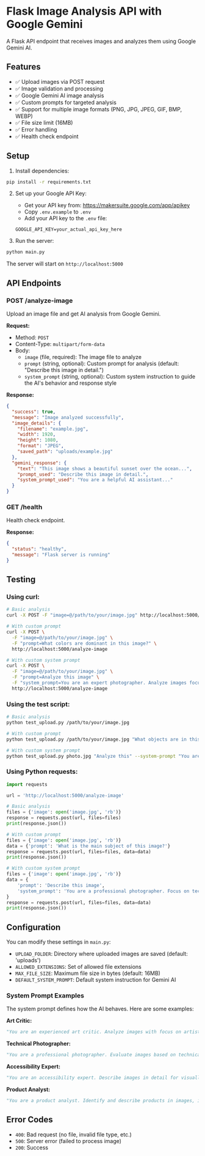 # Flask Image Analysis API with Google Gemini

A Flask API endpoint that receives images and analyzes them using Google Gemini AI.

## Features

- ✅ Upload images via POST request
- ✅ Image validation and processing
- ✅ Google Gemini AI image analysis
- ✅ Custom prompts for targeted analysis
- ✅ Support for multiple image formats (PNG, JPG, JPEG, GIF, BMP, WEBP)
- ✅ File size limit (16MB)
- ✅ Error handling
- ✅ Health check endpoint

## Setup

1. Install dependencies:
```bash
pip install -r requirements.txt
```

2. Set up your Google API Key:
   - Get your API key from: https://makersuite.google.com/app/apikey
   - Copy `.env.example` to `.env`
   - Add your API key to the `.env` file:
   ```
   GOOGLE_API_KEY=your_actual_api_key_here
   ```

3. Run the server:
```bash
python main.py
```

The server will start on `http://localhost:5000`

## API Endpoints

### POST /analyze-image
Upload an image file and get AI analysis from Google Gemini.

**Request:**
- Method: `POST`
- Content-Type: `multipart/form-data`
- Body: 
  - `image` (file, required): The image file to analyze
  - `prompt` (string, optional): Custom prompt for analysis (default: "Describe this image in detail.")
  - `system_prompt` (string, optional): Custom system instruction to guide the AI's behavior and response style

**Response:**
```json
{
  "success": true,
  "message": "Image analyzed successfully",
  "image_details": {
    "filename": "example.jpg",
    "width": 1920,
    "height": 1080,
    "format": "JPEG",
    "saved_path": "uploads/example.jpg"
  },
  "gemini_response": {
    "text": "This image shows a beautiful sunset over the ocean...",
    "prompt_used": "Describe this image in detail.",
    "system_prompt_used": "You are a helpful AI assistant..."
  }
}
```

### GET /health
Health check endpoint.

**Response:**
```json
{
  "status": "healthy",
  "message": "Flask server is running"
}
```

## Testing

### Using curl:
```bash
# Basic analysis
curl -X POST -F "image=@/path/to/your/image.jpg" http://localhost:5000/analyze-image

# With custom prompt
curl -X POST \
  -F "image=@/path/to/your/image.jpg" \
  -F "prompt=What colors are dominant in this image?" \
  http://localhost:5000/analyze-image

# With custom system prompt
curl -X POST \
  -F "image=@/path/to/your/image.jpg" \
  -F "prompt=Analyze this image" \
  -F "system_prompt=You are an expert photographer. Analyze images focusing on composition, lighting, and technical aspects." \
  http://localhost:5000/analyze-image
```

### Using the test script:
```bash
# Basic analysis
python test_upload.py /path/to/your/image.jpg

# With custom prompt
python test_upload.py /path/to/your/image.jpg "What objects are in this image?"

# With custom system prompt
python test_upload.py photo.jpg "Analyze this" --system-prompt "You are an art critic"
```

### Using Python requests:
```python
import requests

url = 'http://localhost:5000/analyze-image'

# Basic analysis
files = {'image': open('image.jpg', 'rb')}
response = requests.post(url, files=files)
print(response.json())

# With custom prompt
files = {'image': open('image.jpg', 'rb')}
data = {'prompt': 'What is the main subject of this image?'}
response = requests.post(url, files=files, data=data)
print(response.json())

# With custom system prompt
files = {'image': open('image.jpg', 'rb')}
data = {
    'prompt': 'Describe this image',
    'system_prompt': 'You are a professional photographer. Focus on technical aspects like composition, lighting, and color balance.'
}
response = requests.post(url, files=files, data=data)
print(response.json())
```

## Configuration

You can modify these settings in `main.py`:

- `UPLOAD_FOLDER`: Directory where uploaded images are saved (default: 'uploads')
- `ALLOWED_EXTENSIONS`: Set of allowed file extensions
- `MAX_FILE_SIZE`: Maximum file size in bytes (default: 16MB)
- `DEFAULT_SYSTEM_PROMPT`: Default system instruction for Gemini AI

### System Prompt Examples

The system prompt defines how the AI behaves. Here are some examples:

**Art Critic:**
```python
"You are an experienced art critic. Analyze images with focus on artistic techniques, composition, color theory, and historical context."
```

**Technical Photographer:**
```python
"You are a professional photographer. Evaluate images based on technical aspects: exposure, composition, lighting, focus, and post-processing."
```

**Accessibility Expert:**
```python
"You are an accessibility expert. Describe images in detail for visually impaired users, including all relevant visual information, text, and context."
```

**Product Analyst:**
```python
"You are a product analyst. Identify and describe products in images, including brand, condition, features, and potential use cases."
```

## Error Codes

- `400`: Bad request (no file, invalid file type, etc.)
- `500`: Server error (failed to process image)
- `200`: Success
